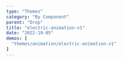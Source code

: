 ```yaml
---
type: "Themes"
category: "By Component"
parent: "Drop"
title: "electric-animation-v1"
date: "2022-19-05"
demos: [
  "themes/animation/electric-animation-v1"
]
---
```

